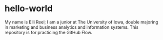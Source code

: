 # hello-world
My name is Elli Reel; I am a junior at The University of Iowa, double majoring in marketing and business analytics and information systems. 
This repository is for practicing the GitHub Flow.
